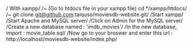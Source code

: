 / With xampp/
/~ (Go to htdocs file in your xampp file) cd \*/xampp/htdocs/
/~ git clone git@github.com:taiquso/moviesdb-website.git/
/Start xampp/
/Start Apache and MySQL server/
/Click on Admin for the MySQL server/
/Create a new database named : 'imdb_movies'/
/In the new database, import : movie_table.sql/
/Now go to your broswer and enter this url : http://localhost/moviesdb-website/index.php/

